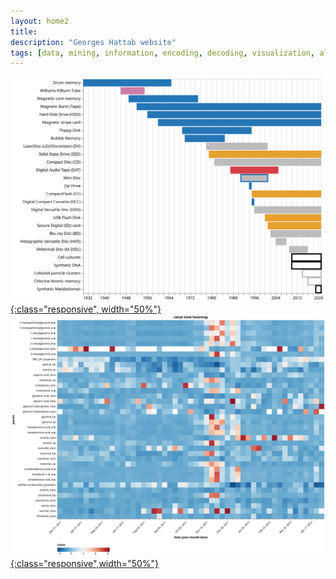 ```yaml
---
layout: home2
title:
description: "Georges Hattab website"
tags: [data, mining, information, encoding, decoding, visualization, algorithm, responsive, research, meaning, design]
---
```


[![](/images/home/anzel2021.svg "Timeline of Storage Media and their Usage (Anžel et al., 2021)"){:class="responsive", width="50%"}](https://doi.org/10.1016/j.csbj.2021.08.031) [![](/images/home/anzel2022.svg "Metabolite and physico-chemical values over time (Anžel et al., 2022)"){:class="responsive",width="50%"}](https://doi.org/10.1016/j.csbj.2022.02.012)


<br>
